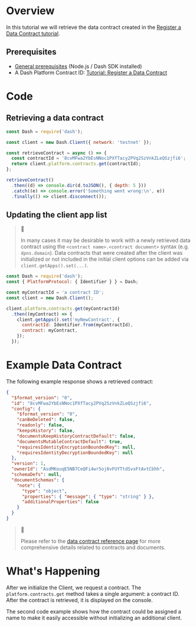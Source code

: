 # Overview

In this tutorial we will retrieve the data contract created in the [Register a Data Contract tutorial](tutorial-register-a-data-contract).

## Prerequisites

- [General prerequisites](tutorials-introduction#prerequisites) (Node.js / Dash SDK installed)
- A Dash Platform Contract ID: [Tutorial: Register a Data Contract](tutorial-register-a-data-contract) 

# Code

## Retrieving a data contract

```javascript
const Dash = require('dash');

const client = new Dash.Client({ network: 'testnet' });

const retrieveContract = async () => {
  const contractId = '8cvMFwa2YbEsNNoc1PXfTacy2PVq2SzVnkZLeQSzjfi6';
  return client.platform.contracts.get(contractId);
};

retrieveContract()
  .then((d) => console.dir(d.toJSON(), { depth: 5 }))
  .catch((e) => console.error('Something went wrong:\n', e))
  .finally(() => client.disconnect());
```

## Updating the client app list

> 📘 
> 
> In many cases it may be desirable to work with a newly retrieved data contract using the `<contract name>.<contract document>` syntax (e.g. `dpns.domain`). Data contracts that were created after the client was initialized or not included in the initial client options can be added via `client.getApps().set(...)`.

```javascript
const Dash = require('dash');
const { PlatformProtocol: { Identifier } } = Dash;

const myContractId = 'a contract ID';
const client = new Dash.Client();

client.platform.contracts.get(myContractId)
  .then((myContract) => {
    client.getApps().set('myNewContract', {
      contractId: Identifier.from(myContractId),
      contract: myContract,
    });
  });
```

# Example Data Contract

The following example response shows a retrieved contract:

```json
{
  "$format_version": "0",
  "id": "8cvMFwa2YbEsNNoc1PXfTacy2PVq2SzVnkZLeQSzjfi6",
  "config": {
    "$format_version": "0",
    "canBeDeleted": false,
    "readonly": false,
    "keepsHistory": false,
    "documentsKeepHistoryContractDefault": false,
    "documentsMutableContractDefault": true,
    "requiresIdentityEncryptionBoundedKey": null,
    "requiresIdentityDecryptionBoundedKey": null
  },
  "version": 1,
  "ownerId": "AsdMKouqE5NB7CeQFi4wr5oj8vFUYTtdSvxFtAvtCbhh",
  "schemaDefs": null,
  "documentSchemas": {
    "note": {
      "type": "object",
      "properties": { "message": { "type": "string" } },
      "additionalProperties": false
    }
  }
}
```

> 📘 
> 
> Please refer to the [data contract reference page](reference-data-contracts) for more comprehensive details related to contracts and documents.

# What's Happening

After we initialize the Client, we request a contract. The `platform.contracts.get` method takes a single argument: a contract ID. After the contract is retrieved, it is displayed on the console.

The second code example shows how the contract could be assigned a name to make it easily accessible without initializing an additional client.